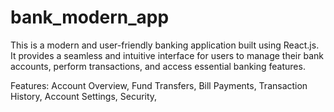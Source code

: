 # bank_modern_app

This is a modern and user-friendly banking application built using React.js. 
It provides a seamless and intuitive interface for users to manage their bank accounts, perform transactions, and access essential banking features.

Features:
Account Overview,
Fund Transfers,
Bill Payments,
Transaction History,
Account Settings,
Security,
